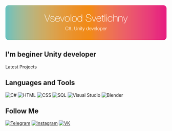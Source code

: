 ![Header](https://github.com/Deaenuga/Deaenuga/blob/main/assets/Ресурс%202.png?raw=true)

## I'm beginer Unity developer

Latest Projects

## Languages and Tools
![C#](https://img.shields.io/badge/-.NET-66c1bf?style=for-the-badge)
![HTML](https://img.shields.io/badge/-HTML-f28a19?style=for-the-badge)
![CSS](https://img.shields.io/badge/-CSS-e72380?style=for-the-badge)
![SQL](https://img.shields.io/badge/-SQL-66c1bf?style=for-the-badge)
![Visual Studio](https://img.shields.io/badge/-Visual_Studio-f28a19?style=for-the-badge)
![Blender](https://img.shields.io/badge/-Blender-e72380?style=for-the-badge)

## Follow Me
[![Telegram](https://img.shields.io/badge/-Telegram-66c1bf?style=for-the-badge)](https://t.me/deaenuga)
[![Instagram](https://img.shields.io/badge/-Instagram-f28a19?style=for-the-badge)](https://www.instagram.com/seva.svetlich/)
[![VK](https://img.shields.io/badge/-Vkontakte-e72380?style=for-the-badge)](https://vk.com/sevasvet66)
